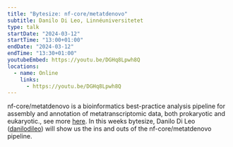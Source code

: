 ```yaml
---
title: "Bytesize: nf-core/metatdenovo"
subtitle: Danilo Di Leo, Linné­universitetet
type: talk
startDate: "2024-03-12"
startTime: "13:00+01:00"
endDate: "2024-03-12"
endTime: "13:30+01:00"
youtubeEmbed: https://youtu.be/DGHq8Lpwh8Q
locations:
  - name: Online
    links:
      - https://youtu.be/DGHq8Lpwh8Q
---
```


nf-core/metatdenovo is a bioinformatics best-practice analysis pipeline for assembly and annotation of metatranscriptomic data, both prokaryotic and eukaryotic., see more [here](https://nf-co.re/metatdenovo/1.0.0). In this weeks bytesize, Danilo Di Leo ([danilodileo](https://github.com/danilodileo)) will show us the ins and outs of the nf-core/metatdenovo pipeline.

